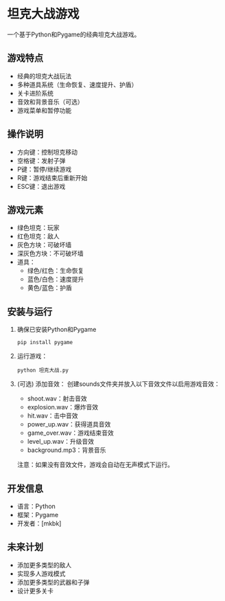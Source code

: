 <!--
 * @Author: mkbk666666 3400835105@qq.com
 * @Date: 2025-03-08 23:28:34
 * @LastEditors: mkbk666666 3400835105@qq.com
 * @LastEditTime: 2025-03-08 23:42:25
 * @FilePath: \pythonProject\README.md
 * @Description: 这是默认设置,请设置`customMade`, 打开koroFileHeader查看配置 进行设置: https://github.com/OBKoro1/koro1FileHeader/wiki/%E9%85%8D%E7%BD%AE
-->
# 坦克大战游戏

一个基于Python和Pygame的经典坦克大战游戏。

## 游戏特点

- 经典的坦克大战玩法
- 多种道具系统（生命恢复、速度提升、护盾）
- 关卡进阶系统
- 音效和背景音乐（可选）
- 游戏菜单和暂停功能

## 操作说明

- 方向键：控制坦克移动
- 空格键：发射子弹
- P键：暂停/继续游戏
- R键：游戏结束后重新开始
- ESC键：退出游戏

## 游戏元素

- 绿色坦克：玩家
- 红色坦克：敌人
- 灰色方块：可破坏墙
- 深灰色方块：不可破坏墙
- 道具：
  - 绿色/红色：生命恢复
  - 蓝色/白色：速度提升
  - 黄色/蓝色：护盾

## 安装与运行

1. 确保已安装Python和Pygame
   ```
   pip install pygame
   ```

2. 运行游戏：
   ```
   python 坦克大战.py
   ```

3. (可选) 添加音效：
   创建sounds文件夹并放入以下音效文件以启用游戏音效：
   - shoot.wav：射击音效
   - explosion.wav：爆炸音效
   - hit.wav：击中音效
   - power_up.wav：获得道具音效
   - game_over.wav：游戏结束音效
   - level_up.wav：升级音效
   - background.mp3：背景音乐

   注意：如果没有音效文件，游戏会自动在无声模式下运行。

## 开发信息

- 语言：Python
- 框架：Pygame
- 开发者：[mkbk]

## 未来计划

- 添加更多类型的敌人
- 实现多人游戏模式
- 添加更多类型的武器和子弹
- 设计更多关卡 